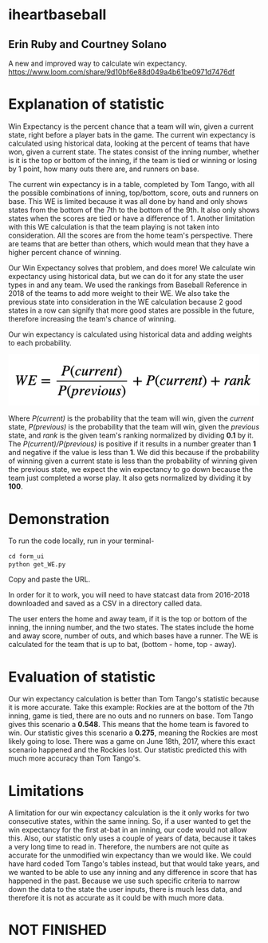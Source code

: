 # iheartbaseball #
## Erin Ruby and Courtney Solano ##
A new and improved way to calculate win expectancy.  
https://www.loom.com/share/9d10bf6e88d049a4b61be0971d7476df
# Explanation of statistic #
Win Expectancy is the percent chance that a team will win, given a current state, right before a player bats in the game. The current win expectancy is calculated using historical data, looking at the percent of teams that have won, given a current state. The states consist of the inning number, whether is it is the top or bottom of the inning, if the team is tied or winning or losing by 1 point, how many outs there are, and runners on base. 

The current win expectancy is in a table, completed by Tom Tango, with all the possible combinations of inning, top/bottom, score, outs and runners on base. This WE is limited because it was all done by hand and only shows states from the bottom of the 7th to the bottom of the 9th. It also only shows states when the scores are tied or have a difference of 1. Another limitation with this WE calculation is that the team playing is not taken into consideration. All the scores are from the home team's perspective. There are teams that are better than others, which would mean that they have a higher percent chance of winning. 

Our Win Expectancy solves that problem, and does more! We calculate win expectancy using historical data, but we can do it for any state the user types in and any team. We used the rankings from Baseball Reference in 2018 of the teams to add more weight to their WE. We also take the previous state into consideration in the WE calculation because 2 good states in a row can signify that more good states are possible in the future, therefore increasing the team's chance of winning.

Our win expectancy is calculated using historical data and adding weights to each probability. 

![Alt text](eq.png?raw=true "Title")

Where *P(current)* is the probability that the team will win, given the *current* state, *P(previous)* is the probability that the team will win, given the *previous* state, and *rank* is the given team's ranking normalized by dividing **0.1** by it. The *P(current)/P(previous)* is positive if it results in a number greater than **1** and negative if the value is less than **1**. We did this because if the probability of winning given a current state is less than the probability of winning given the previous state, we expect the win expectancy to go down because the team just completed a worse play. It also gets normalized by dividing it by **100**.

# Demonstration #
To run the code locally, run in your terminal-
```
cd form_ui
python get_WE.py
```
Copy and paste the URL. 

In order for it to work, you will need to have statcast data from 2016-2018 downloaded and saved as a CSV in a directory called data. 

The user enters the home and away team, if it is the top or bottom of the inning, the inning number, and the two states. The states include the home and away score, number of outs, and which bases have a runner. The WE is calculated for the team that is up to bat, (bottom - home, top - away). 

# Evaluation of statistic #

Our win expectancy calculation is better than Tom Tango's statistic because it is more accurate. Take this example: Rockies are at the bottom of the 7th inning, game is tied, there are no outs and no runners on base. Tom Tango gives this scenario a **0.548**. This means that the home team is favored to win. Our statistic gives this scenario a **0.275**, meaning the Rockies are most likely going to lose. There was a game on June 18th, 2017, where this exact scenario happened and the Rockies lost. Our statistic predicted this with much more accuracy than Tom Tango's. 

# Limitations #

A limitation for our win expectancy calculation is the it only works for two consecutive states, within the same inning. So, if a user wanted to get the win expectancy for the first at-bat in an inning, our code would not allow this. Also, our statistic only uses a couple of years of data, because it takes a very long time to read in. Therefore, the numbers are not quite as accurate for the unmodified win expectancy than we would like. We could have hard coded Tom Tango's tables instead, but that would take years, and we wanted to be able to use any inning and any difference in score that has happened in the past. Because we use such specific criteria to narrow down the data to the state the user inputs, there is much less data, and therefore it is not as accurate as it could be with much more data.



# NOT FINISHED #
